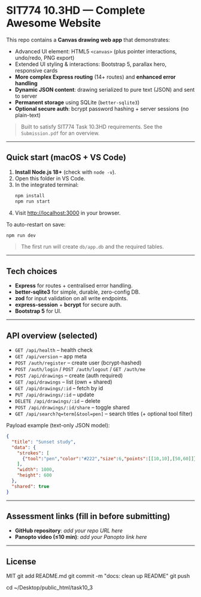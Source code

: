 # SIT774 10.3HD — Complete Awesome Website

This repo contains a **Canvas drawing web app** that demonstrates:

- Advanced UI element: HTML5 `<canvas>` (plus pointer interactions, undo/redo, PNG export)
- Extended UI styling & interactions: Bootstrap 5, parallax hero, responsive cards
- **More complex Express routing** (14+ routes) and **enhanced error handling**
- **Dynamic JSON content**: drawing serialized to pure text (JSON) and sent to server
- **Permanent storage** using SQLite (`better-sqlite3`)
- **Optional secure auth**: bcrypt password hashing + server sessions (no plain-text)

> Built to satisfy SIT774 Task 10.3HD requirements. See the `Submission.pdf` for an overview.

---

## Quick start (macOS + VS Code)

1. **Install Node.js 18+** (check with `node -v`).
2. Open this folder in VS Code.
3. In the integrated terminal:
   ```bash
   npm install
   npm run start
   ```
4. Visit <http://localhost:3000> in your browser.

To auto-restart on save:

```bash
npm run dev
```

> The first run will create `db/app.db` and the required tables.

---

## Tech choices

- **Express** for routes + centralised error handling.
- **better-sqlite3** for simple, durable, zero-config DB.
- **zod** for input validation on all write endpoints.
- **express-session** + **bcrypt** for secure auth.
- **Bootstrap 5** for UI.

---

## API overview (selected)

- `GET /api/health` – health check
- `GET /api/version` – app meta
- `POST /auth/register` – create user (bcrypt-hashed)
- `POST /auth/login` / `POST /auth/logout` / `GET /auth/me`
- `POST /api/drawings` – create (auth required)
- `GET /api/drawings` – list (own + shared)
- `GET /api/drawings/:id` – fetch by id
- `PUT /api/drawings/:id` – update
- `DELETE /api/drawings/:id` – delete
- `POST /api/drawings/:id/share` – toggle shared
- `GET /api/search?q=term[&tool=pen]` – search titles (+ optional tool filter)

Payload example (text-only JSON model):
```json
{
  "title": "Sunset study",
  "data": {
    "strokes": [
      {"tool":"pen","color":"#222","size":6,"points":[[10,10],[50,60]]}
    ],
    "width": 1000,
    "height": 600
  },
  "shared": true
}
```

---

## Assessment links (fill in before submitting)

- **GitHub repository**: _add your repo URL here_
- **Panopto video (≤10 min)**: _add your Panopto link here_

---

## License

MIT
git add README.md
git commit -m "docs: clean up README"
git push

cd ~/Desktop/public_html/task10_3

